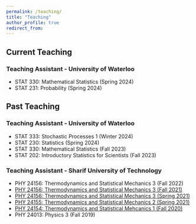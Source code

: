 ```yaml
---
permalink: /teaching/
title: "Teaching"
author_profile: true
redirect_from: 
---
```

## Current Teaching
### Teaching Assistant - University of Waterloo 
  * STAT 330: Mathematical Statistics (Spring 2024)
  * STAT 231: Probability (Spring 2024)

## Past Teaching
### Teaching Assistant - University of Waterloo
  * STAT 333: Stochastic Processes 1 (Winter 2024)
  * STAT 230: Statistics (Spring 2024)
  * STAT 330: Mathematical Statistics (Fall 2023)
  * STAT 202: Introductory Statistics for Scientists (Fall 2023)

### Teaching Assistant - Sharif University of Technology 
  * PHY 24156: Thermodynamics and Statistical Mechanics 3 (Fall 2022)
  * [PHY 24156: Thermodynamics and Statistical Mechanics 3 (Fall 2021)](https://physics.sharif.edu/~vahid/teachingThermoSM.html)
  * [PHY 24156: Thermodynamics and Statistical Mechanics 3 (Spring 2021)](/teaching/statmech3/)
  * [PHY 24155: Thermodynamics and Statistical Mechanics 2 (Spring 2021)](https://physics.sharif.edu/~vahid/teachingThermoSM.html)
  * [PHY 24154: Thermodynamics and Statistical Mehcanics 1 (Fall 2020)](https://physics.sharif.edu/~vahid/teachingThermoSM.html)
  * PHY 24013: Physics 3 (Fall 2019)
